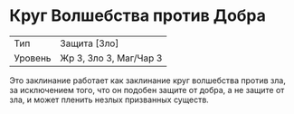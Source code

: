 # Круг Волшебства против Добра

| | |
|---|---|
|Тип|Защита [Зло]|
|Уровень| Жр 3, Зло 3, Маг/Чар 3|

Это заклинание работает как заклинание круг волшебства против зла, за исключением того, что он подобен защите от добра, а не защите от зла, и может пленить незлых призванных существ.